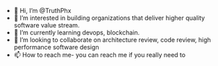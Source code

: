 - 👋 Hi, I’m @TruthPhx
- 👀 I’m interested in building organizations that deliver higher quality software value stream.  
- 🌱 I’m currently learning devops, blockchain. 
- 💞️ I’m looking to collaborate on architecture review, code review, high performance software design  
- 📫 How to reach me- you can reach me if you really need to

<!---
TruthPhx/TruthPhx is a ✨ special ✨ repository because its `README.md` (this file) appears on your GitHub profile.
You can click the Preview link to take a look at your changes.
--->
